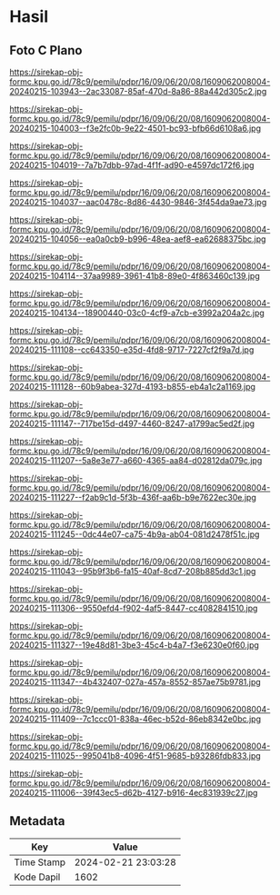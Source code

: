 # Hasil

## Foto C Plano

https://sirekap-obj-formc.kpu.go.id/78c9/pemilu/pdpr/16/09/06/20/08/1609062008004-20240215-103943--2ac33087-85af-470d-8a86-88a442d305c2.jpg

https://sirekap-obj-formc.kpu.go.id/78c9/pemilu/pdpr/16/09/06/20/08/1609062008004-20240215-104003--f3e2fc0b-9e22-4501-bc93-bfb66d6108a6.jpg

https://sirekap-obj-formc.kpu.go.id/78c9/pemilu/pdpr/16/09/06/20/08/1609062008004-20240215-104019--7a7b7dbb-97ad-4f1f-ad90-e4597dc172f6.jpg

https://sirekap-obj-formc.kpu.go.id/78c9/pemilu/pdpr/16/09/06/20/08/1609062008004-20240215-104037--aac0478c-8d86-4430-9846-3f454da9ae73.jpg

https://sirekap-obj-formc.kpu.go.id/78c9/pemilu/pdpr/16/09/06/20/08/1609062008004-20240215-104056--ea0a0cb9-b996-48ea-aef8-ea62688375bc.jpg

https://sirekap-obj-formc.kpu.go.id/78c9/pemilu/pdpr/16/09/06/20/08/1609062008004-20240215-104114--37aa9989-3961-41b8-89e0-4f863460c139.jpg

https://sirekap-obj-formc.kpu.go.id/78c9/pemilu/pdpr/16/09/06/20/08/1609062008004-20240215-104134--18900440-03c0-4cf9-a7cb-e3992a204a2c.jpg

https://sirekap-obj-formc.kpu.go.id/78c9/pemilu/pdpr/16/09/06/20/08/1609062008004-20240215-111108--cc643350-e35d-4fd8-9717-7227cf2f9a7d.jpg

https://sirekap-obj-formc.kpu.go.id/78c9/pemilu/pdpr/16/09/06/20/08/1609062008004-20240215-111128--60b9abea-327d-4193-b855-eb4a1c2a1169.jpg

https://sirekap-obj-formc.kpu.go.id/78c9/pemilu/pdpr/16/09/06/20/08/1609062008004-20240215-111147--717be15d-d497-4460-8247-a1799ac5ed2f.jpg

https://sirekap-obj-formc.kpu.go.id/78c9/pemilu/pdpr/16/09/06/20/08/1609062008004-20240215-111207--5a8e3e77-a660-4365-aa84-d02812da079c.jpg

https://sirekap-obj-formc.kpu.go.id/78c9/pemilu/pdpr/16/09/06/20/08/1609062008004-20240215-111227--f2ab9c1d-5f3b-436f-aa6b-b9e7622ec30e.jpg

https://sirekap-obj-formc.kpu.go.id/78c9/pemilu/pdpr/16/09/06/20/08/1609062008004-20240215-111245--0dc44e07-ca75-4b9a-ab04-081d2478f51c.jpg

https://sirekap-obj-formc.kpu.go.id/78c9/pemilu/pdpr/16/09/06/20/08/1609062008004-20240215-111043--95b9f3b6-fa15-40af-8cd7-208b885dd3c1.jpg

https://sirekap-obj-formc.kpu.go.id/78c9/pemilu/pdpr/16/09/06/20/08/1609062008004-20240215-111306--9550efd4-f902-4af5-8447-cc4082841510.jpg

https://sirekap-obj-formc.kpu.go.id/78c9/pemilu/pdpr/16/09/06/20/08/1609062008004-20240215-111327--19e48d81-3be3-45c4-b4a7-f3e6230e0f60.jpg

https://sirekap-obj-formc.kpu.go.id/78c9/pemilu/pdpr/16/09/06/20/08/1609062008004-20240215-111347--4b432407-027a-457a-8552-857ae75b9781.jpg

https://sirekap-obj-formc.kpu.go.id/78c9/pemilu/pdpr/16/09/06/20/08/1609062008004-20240215-111409--7c1ccc01-838a-46ec-b52d-86eb8342e0bc.jpg

https://sirekap-obj-formc.kpu.go.id/78c9/pemilu/pdpr/16/09/06/20/08/1609062008004-20240215-111025--995041b8-4096-4f51-9685-b93286fdb833.jpg

https://sirekap-obj-formc.kpu.go.id/78c9/pemilu/pdpr/16/09/06/20/08/1609062008004-20240215-111006--39f43ec5-d62b-4127-b916-4ec831939c27.jpg


## Metadata

| Key        | Value               |
| ---------- | ------------------- |
| Time Stamp | 2024-02-21 23:03:28 |
| Kode Dapil | 1602                |



